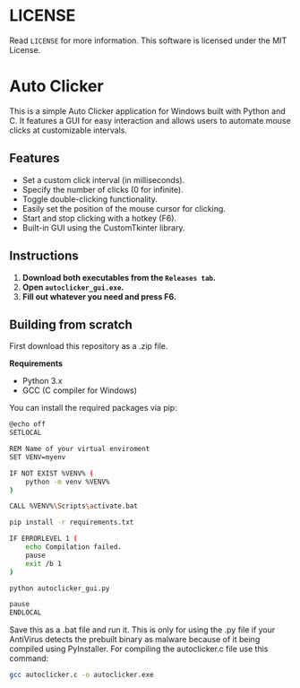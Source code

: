 # LICENSE
Read `LICENSE` for more information. This software is licensed under the MIT License.

# Auto Clicker

This is a simple Auto Clicker application for Windows built with Python and C. It features a GUI for easy interaction and allows users to automate mouse clicks at customizable intervals.

## Features

- Set a custom click interval (in milliseconds).
- Specify the number of clicks (0 for infinite).
- Toggle double-clicking functionality.
- Easily set the position of the mouse cursor for clicking.
- Start and stop clicking with a hotkey (F6).
- Built-in GUI using the CustomTkinter library.

## Instructions
1. **Download both executables from the `Releases tab`.**
2. **Open `autoclicker_gui.exe`.**
3. **Fill out whatever you need and press F6.**

 ## Building from scratch
First download this repository as a .zip file.

 **Requirements**

- Python 3.x
- GCC (C compiler for Windows)
  
You can install the required packages via pip:

```bash
@echo off
SETLOCAL

REM Name of your virtual enviroment
SET VENV=myenv

IF NOT EXIST %VENV% (
    python -m venv %VENV%
)

CALL %VENV%\Scripts\activate.bat

pip install -r requirements.txt

IF ERRORLEVEL 1 (
    echo Compilation failed.
    pause
    exit /b 1
)

python autoclicker_gui.py

pause
ENDLOCAL
```
Save this as a .bat file and run it. This is only for using the .py file if your AntiVirus detects the prebuilt binary as malware because of it being compiled using PyInstaller. For compiling the autoclicker.c file use this command:

```bash
gcc autoclicker.c -o autoclicker.exe
```
